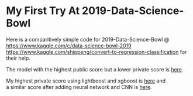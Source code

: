 # My First Try At 2019-Data-Science-Bowl 
Here is a comparitively simple code for 2019-Data-Science-Bowl @ https://www.kaggle.com/c/data-science-bowl-2019 
https://www.kaggle.com/shippeng/convert-to-regression-classification for their help.

The model with the highest public score but a lower private score is [here](Overfit.ipynb).

My highest private score using lightboost and xgboost is [here](Highest_Score_0.ipynb) and \
a similar score after adding neural network and CNN is [here](Highest_Score_1.ipynb).

